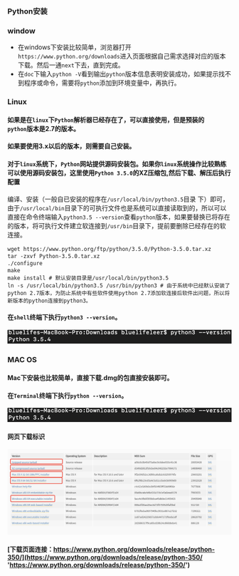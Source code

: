 ### Python安装

### window

* 在windows下安装比较简单，浏览器打开```https://www.python.org/downloads```进入页面根据自己需求选择对应的版本下载。然后一通```next```下去，直到完成。
* 在```doc```下输入```python -V```看到输出```python```版本信息表明安装成功，如果提示找不到程序或命令，需要将```python```添加到环境变量中，再执行。

### Linux

#### 如果是在```linux```下```Python```解析器已经存在了，可以直接使用，但是预装的```	python```版本是2.7的版本。
#### 如果要使用3.x以后的版本，则需要自己安装。
#### 对于```linux```系统下，```Python```网站提供源码安装包。如果你```linux```系统操作比较熟练可以使用源码安装包，这里使用```Python 3.5.0```的XZ压缩包,然后下载、解压后执行配置
编译、安装（一般自已安装的程序在```/usr/local/bin/python3.5```目录 下）即可，由于```/usr/local/bin```目录下的可执行文件也是系统可以直接读取到的，所以可以直接在命令终端输入```python3.5 --version```查看```python```版本，如果要替换已将存在的版本，将可执行文件建立软连接到```/usr/bin```目录下，提前要删除已经存在的软连接。

```
wget https://www.python.org/ftp/python/3.5.0/Python-3.5.0.tar.xz
tar -zxvf Python-3.5.0.tar.xz
./configure 
make
make install # 默认安装目录是/usr/local/bin/python3.5
ln -s /usr/local/bin/python3.5 /usr/bin/python3 # 由于系统中已经默认安装了python 2.7版本，为防止系统中有些软件使用python 2.7添加软连接后软件出问题，所以将新版本的python连接到python3。
```

#### 在```shell```终端下执行```python3 --version```。

![../../images/QQ20181115-001553@2x.png](../../images/QQ20181115-001553@2x.png)

### MAC OS

#### Mac下安装也比较简单，直接下载.dmg的包直接安装即可。

#### 在```Terminal```终端下执行```python --version```。

![../../images/QQ20181115-001553@2x.png](../../images/QQ20181115-001553@2x.png)


#### 网页下载标识

![../../images/QQ20181115-001146@2x.png](../../images/QQ20181115-001146@2x.png)

#### [下载页面连接：https://www.python.org/downloads/release/python-350/](https://www.python.org/downloads/release/python-350/ 'https://www.python.org/downloads/release/python-350/')